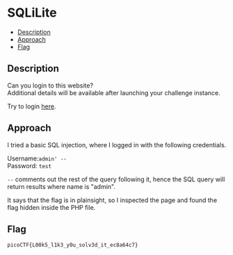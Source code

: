 # SQLiLite

- [Description](#description)
- [Approach](#approach)
- [Flag](#flag)

## Description

Can you login to this website? <br>
Additional details will be available after launching your challenge instance.

Try to login [here](http://saturn.picoctf.net:61464/).

## Approach

I tried a basic SQL injection, where I logged in with the following credentials.

Username:`admin' --` <br>
Password: `test`

`--` comments out the rest of the query following it, hence the SQL query will return results where name is "admin".

It says that the flag is in plainsight, so I inspected the page and found the flag hidden inside the PHP file.

## Flag

`picoCTF{L00k5_l1k3_y0u_solv3d_it_ec8a64c7}`